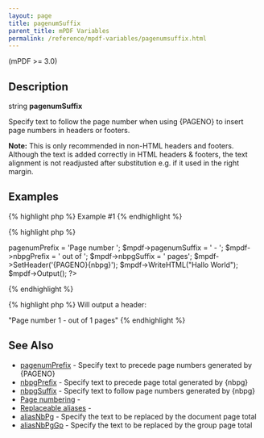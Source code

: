 ```yaml
---
layout: page
title: pagenumSuffix
parent_title: mPDF Variables
permalink: /reference/mpdf-variables/pagenumsuffix.html
---
```


<div id="bpmbook" class="bpmbook" style="direction:ltr;">
<div class="topic_user_field">
<div id="U0">
<p>(mPDF &gt;= 3.0)</p>
<h2>Description</h2>

<div class="alert alert-info" role="alert">string <b>pagenumSuffix</b></div>
<p>Specify text to follow the page number when using {PAGENO} to insert page numbers in headers or footers.</p>

<div class="alert alert-info" role="alert"><b>Note:</b> This is only recommended in non-HTML headers and footers. Although the text is added correctly in HTML headers &amp; footers, the text alignment is not readjusted after substitution e.g. if it used in the right margin.</div>
<h2>Examples</h2>

{% highlight php %}
Example #1
{% endhighlight %}

{% highlight php %}
<?php

<?php

$mpdf=new mPDF();

$mpdf->pagenumPrefix = 'Page number ';

$mpdf->pagenumSuffix = ' - ';

$mpdf->nbpgPrefix = ' out of ';

$mpdf->nbpgSuffix = ' pages';

$mpdf->SetHeader('{PAGENO}{nbpg}');

$mpdf->WriteHTML("Hallo World");

$mpdf->Output();

?>
{% endhighlight %}

{% highlight php %}
Will output a header:

"Page number 1 - out of 1 pages"
{% endhighlight %}

<h2>See Also</h2>
<ul>
<li class="manual_boxlist"><a href="/reference/mpdf-variables/pagenumprefix.html">pagenumPrefix</a> - Specify text to precede page numbers generated by {PAGENO}

</li>
<li class="manual_boxlist"><a href="/reference/mpdf-variables/nbpgprefix.html">nbpgPrefix</a> - Specify text to precede page total generated by {nbpg}

</li>
<li class="manual_boxlist"><a href="/reference/mpdf-variables/nbpgsuffix.html">nbpgSuffix</a> - Specify text to follow page numbers generated by {nbpg}</li>
<li class="manual_boxlist"><a href="/paging/page-numbering.html">Page numbering</a> - 

</li>
<li class="manual_boxlist"><a href="/what-else-can-i-do/replaceable-aliases.html">Replaceable aliases</a> -&nbsp;</li>
<li class="manual_boxlist"><a href="/reference/mpdf-variables/aliasnbpg.html">aliasNbPg</a> - Specify the text to be replaced by the document page total</li>
<li class="manual_boxlist"><a href="/reference/mpdf-variables/aliasnbpggp.html">aliasNbPgGp</a> - Specify the text to be replaced by the group page total</li>
</ul>
<p>&nbsp;</p>
</div>
</div>

